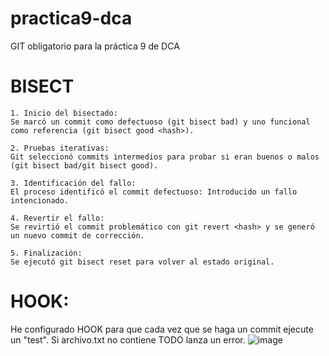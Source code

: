 # practica9-dca
GIT obligatorio para la práctica 9 de DCA

# BISECT
    1. Inicio del bisectado:
    Se marcó un commit como defectuoso (git bisect bad) y uno funcional como referencia (git bisect good <hash>).

    2. Pruebas iterativas:
    Git seleccionó commits intermedios para probar si eran buenos o malos (git bisect bad/git bisect good).

    3. Identificación del fallo:
    El proceso identificó el commit defectuoso: Introducido un fallo intencionado.

    4. Revertir el fallo:
    Se revirtió el commit problemático con git revert <hash> y se generó un nuevo commit de corrección.

    5. Finalización:
    Se ejecutó git bisect reset para volver al estado original.

# HOOK:
He configurado HOOK para que cada vez que se haga un commit ejecute un "test". Si archivo.txt no contiene TODO lanza un error.
![image](https://github.com/user-attachments/assets/76850b8c-8db3-4798-8f5d-5e009ee18a00)
